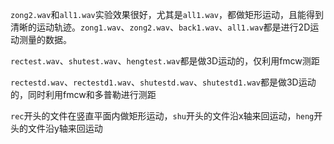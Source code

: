 `zong2.wav`和`all1.wav`实验效果很好，尤其是`all1.wav`，都做矩形运动，且能得到清晰的运动轨迹。`zong1.wav`、`zong2.wav`、`back1.wav`、`all1.wav`都是进行2D运动测量的数据。

`rectest.wav`、`shutest.wav`、`hengtest.wav`都是做3D运动的，仅利用fmcw测距

`rectestd.wav`、`rectestd1.wav`、`shutestd.wav`、`shutestd1.wav`都是做3D运动的，同时利用fmcw和多普勒进行测距

`rec`开头的文件在竖直平面内做矩形运动，`shu`开头的文件沿x轴来回运动，`heng`开头的文件沿y轴来回运动